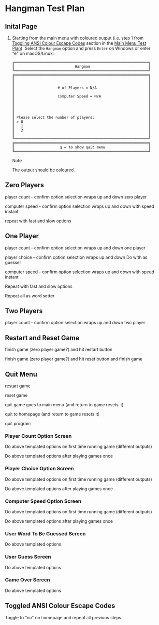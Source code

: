 # Hangman Test Plan

## Inital Page

1. Starting from the main menu with coloured output (i.e. step 1 from
   [Toggling ANSI Colour Escape Codes](./Main-Menu-Test-Plan.md#toggling-ansi-colour-escape-codes) section in the
   [Main Menu Test Plan](./Main-Menu-Test-Plan.md)). Select the `Hangman` option and press `Enter` on Windows or enter "e" on
   macOS/Linux:

    ```text
    ╔══════════════════════════════════════════════════════════════╗
    ║                            Hangman                           ║
    ╚══════════════════════════════════════════════════════════════╝
    ╔══════════════════════════════════════════════════════════════╗
    ║                                                              ║
    ║                                                              ║
    ║                    # of Players = N/A                        ║
    ║                                                              ║
    ║                    Computer Speed = N/A                      ║
    ║                                                              ║
    ║                                                              ║
    ║                                                              ║
    ║                                                              ║
    ║ Please select the number of players:                         ║
    ║ > 0                                                          ║
    ║   1                                                          ║
    ║   2                                                          ║
    ║                                                              ║
    ╚══════════════════════════════════════════════════════════════╝
    ╔══════════════════════════════════════════════════════════════╗
    ║                     q = to show quit menu                    ║
    ╚══════════════════════════════════════════════════════════════╝
    ```

    > [!NOTE]
    > The output should be coloured.

## Zero Players

player count - confirm option selection wraps up and down
zero player

computer speed - confirm option selection wraps up and down
with speed instant

repeat with fast and slow options

## One Player

player count - confirm option selection wraps up and down
one player

player choice - confirm option selection wraps up and down
Do with as guesser

computer speed - confirm option selection wraps up and down
with speed instant

Repeat with fast and slow options

Repeat all as word setter

## Two Players

player count - confirm option selection wraps up and down
two player

## Restart and Reset Game

finish game (zero player game?) and hit restart button

finish game (zero player game?) and hit reset button and finish game

## Quit Menu

restart game

reset game

quit game goes to main menu (and return to game resets it)

quit to homepage (and return to game resets it)

quit program

### Player Count Option Screen

Do above templated options on first time running game (different outputs)

Do above templated options after playing games once

### Player Choice Option Screen

Do above templated options on first time running game (different outputs)

Do above templated options after playing games once

### Computer Speed Option Screen

Do above templated options on first time running game (different outputs)

Do above templated options after playing games once

### User Word To Be Guessed Screen

Do above templated options

### User Guess Screen

Do above templated options

### Game Over Screen

Do above templated options

## Toggled ANSI Colour Escape Codes

Toggle to "no" on homepage and repeat all previous steps

<!-- TODO: reference to macOS/Linux controls on all steps -->
